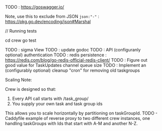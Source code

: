 TODO : https://goswagger.io/

Note, use this to exclude from JSON `json:"-"` : https://pkg.go.dev/encoding/json#Marshal

// Running tests

cd crew
go test

TODO : sigma View
TODO : update godoc
TODO : API (configuranly optional) authentication
TODO : redis persistence : https://redis.com/blog/go-redis-official-redis-client/
TODO : Figure out good value for TaskUpdates channel queue size
TODO : Implement an (configurably optional) cleanup "cron" for removing old taskgroups

Scaling Note:

Crew is designed so that:
1) Every API call starts with /task_group/<taskGroupId>
2) You supply your own task and task group ids

This allows you to scale horizontally by partitioning on taskGroupId.
TODO - Caddyfile example of reverse proxy to two different crew instances, one handling taskGroups with Ids that start with A-M and another N-Z.
